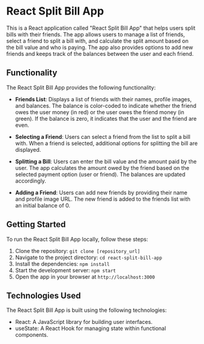 # React Split Bill App

This is a React application called "React Split Bill App" that helps users split bills with their friends. The app allows users to manage a list of friends, select a friend to split a bill with, and calculate the split amount based on the bill value and who is paying. The app also provides options to add new friends and keeps track of the balances between the user and each friend.

## Functionality

The React Split Bill App provides the following functionality:

- **Friends List**: Displays a list of friends with their names, profile images, and balances. The balance is color-coded to indicate whether the friend owes the user money (in red) or the user owes the friend money (in green). If the balance is zero, it indicates that the user and the friend are even.

- **Selecting a Friend**: Users can select a friend from the list to split a bill with. When a friend is selected, additional options for splitting the bill are displayed.

- **Splitting a Bill**: Users can enter the bill value and the amount paid by the user. The app calculates the amount owed by the friend based on the selected payment option (user or friend). The balances are updated accordingly.

- **Adding a Friend**: Users can add new friends by providing their name and profile image URL. The new friend is added to the friends list with an initial balance of 0.

## Getting Started

To run the React Split Bill App locally, follow these steps:

1. Clone the repository: `git clone [repository_url]`
2. Navigate to the project directory: `cd react-split-bill-app`
3. Install the dependencies: `npm install`
4. Start the development server: `npm start`
5. Open the app in your browser at `http://localhost:3000`

## Technologies Used

The React Split Bill App is built using the following technologies:

- React: A JavaScript library for building user interfaces.
- useState: A React Hook for managing state within functional components.
